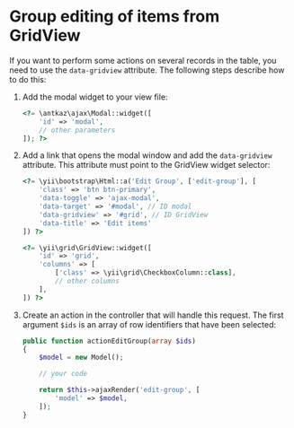 # Group editing of items from GridView

If you want to perform some actions on several records in the table, you need to use the `data-gridview` attribute.
The following steps describe how to do this:

1. Аdd the modal widget to your view file:

    ```php
    <?= \antkaz\ajax\Modal::widget([
        'id' => 'modal',
        // other parameters
    ]); ?>
    ```
    
2. Add a link that opens the modal window and add the `data-gridview` attribute. This attribute must point to the GridView widget selector:
    
    ```php
    <?= \yii\bootstrap\Html::a('Edit Group', ['edit-group'], [
        'class' => 'btn btn-primary',
        'data-toggle' => 'ajax-modal',
        'data-target' => '#modal', // ID modal
        'data-gridview' => '#grid', // ID GridView
        'data-title' => 'Edit items'
    ]) ?>

    <?= \yii\grid\GridView::widget([   
        'id' => 'grid',
        'columns' => [
            ['class' => \yii\grid\CheckboxColumn::class],
            // other columns       
        ],
    ]) ?>

    ```
    
3. Create an action in the controller that will handle this request. 
The first argument `$ids` is an array of row identifiers that have been selected:
    
    ```php
    public function actionEditGroup(array $ids)
    {
        $model = new Model();
    
        // your code
    
        return $this->ajaxRender('edit-group', [
            'model' => $model,
        ]);   
    }
    ```